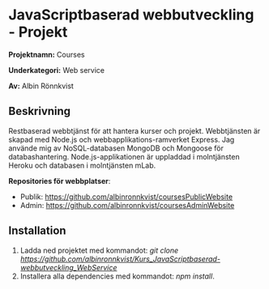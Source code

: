 # JavaScriptbaserad webbutveckling - Projekt
__Projektnamn:__ Courses

__Underkategori:__ Web service

__Av:__ Albin Rönnkvist
## Beskrivning
Restbaserad webbtjänst för att hantera kurser och projekt. Webbtjänsten är skapad med Node.js och webbapplikations-ramverket Express. Jag använde mig av NoSQL-databasen MongoDB och Mongoose för databashantering. Node.js-applikationen är uppladdad i molntjänsten Heroku och databasen i molntjänsten mLab.

__Repositories för webbplatser__:
* Publik: https://github.com/albinronnkvist/coursesPublicWebsite
* Admin: https://github.com/albinronnkvist/coursesAdminWebsite
## Installation
1. Ladda ned projektet med kommandot: _git clone https://github.com/albinronnkvist/Kurs_JavaScriptbaserad-webbutveckling_WebService_
2. Installera alla dependencies med kommandot: _npm install_.
